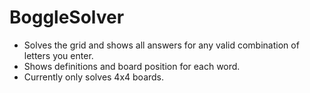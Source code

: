 # BoggleSolver

* Solves the grid and shows all answers for any valid combination of letters you enter.
* Shows definitions and board position for each word.
* Currently only solves 4x4 boards.
